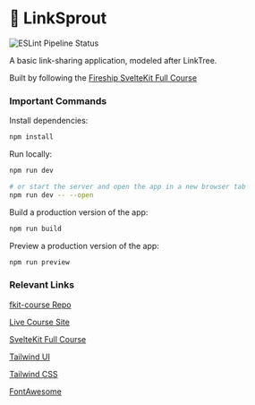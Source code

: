 # 🌱 LinkSprout

![ESLint Pipeline Status](https://github.com/calebayoung/linksprout/actions/workflows/main.yml/badge.svg)

A basic link-sharing application, modeled after LinkTree.

Built by following the [Fireship SvelteKit Full Course](https://fireship.io/courses/sveltekit/)

### Important Commands

Install dependencies:
```bash
npm install
```

Run locally:
```bash
npm run dev

# or start the server and open the app in a new browser tab
npm run dev -- --open
```

Build a production version of the app:
```bash
npm run build
```

Preview a production version of the app:
```bash
npm run preview
```

### Relevant Links

[fkit-course Repo](https://github.com/fireship-io/fkit-course/tree/main)

[Live Course Site](https://kung.foo/)

[SvelteKit Full Course](https://fireship.io/courses/sveltekit/)

[Tailwind UI](https://tailwindui.com/)

[Tailwind CSS](https://tailwindcss.com/)

[FontAwesome](https://fontawesome.com/)
